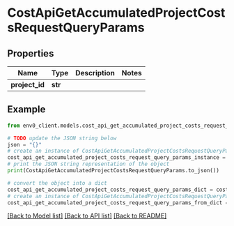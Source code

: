 # CostApiGetAccumulatedProjectCostsRequestQueryParams


## Properties

Name | Type | Description | Notes
------------ | ------------- | ------------- | -------------
**project_id** | **str** |  | 

## Example

```python
from env0_client.models.cost_api_get_accumulated_project_costs_request_query_params import CostApiGetAccumulatedProjectCostsRequestQueryParams

# TODO update the JSON string below
json = "{}"
# create an instance of CostApiGetAccumulatedProjectCostsRequestQueryParams from a JSON string
cost_api_get_accumulated_project_costs_request_query_params_instance = CostApiGetAccumulatedProjectCostsRequestQueryParams.from_json(json)
# print the JSON string representation of the object
print(CostApiGetAccumulatedProjectCostsRequestQueryParams.to_json())

# convert the object into a dict
cost_api_get_accumulated_project_costs_request_query_params_dict = cost_api_get_accumulated_project_costs_request_query_params_instance.to_dict()
# create an instance of CostApiGetAccumulatedProjectCostsRequestQueryParams from a dict
cost_api_get_accumulated_project_costs_request_query_params_from_dict = CostApiGetAccumulatedProjectCostsRequestQueryParams.from_dict(cost_api_get_accumulated_project_costs_request_query_params_dict)
```
[[Back to Model list]](../README.md#documentation-for-models) [[Back to API list]](../README.md#documentation-for-api-endpoints) [[Back to README]](../README.md)


